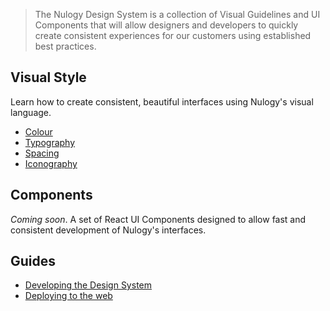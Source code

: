 > The Nulogy Design System is a collection of Visual Guidelines and UI Components that will allow designers and developers to quickly create consistent experiences for our customers using established best practices.

## Visual Style
Learn how to create consistent, beautiful interfaces using Nulogy's visual language.

* [Colour](http://nulogy.design/visual_style/colour)
* [Typography](http://nulogy.design/visual_style/typography)
* [Spacing](http://nulogy.design/visual_style/spacing)
* [Iconography](http://nulogy.design/visual_style/iconography)

## Components
*Coming soon*. A set of React UI Components designed to allow fast and consistent development of Nulogy's interfaces.

## Guides
* [Developing the Design System](http://nulogy.design/getting_started/setup)
* [Deploying to the web](http://nulogy.design/getting_started/deploying)



